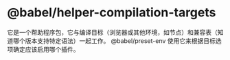 # @babel/helper-compilation-targets

它是一个帮助程序包，它与编译目标（浏览器或其他环境，如节点）和兼容表（知道哪个版本支持特定语法）一起工作。 @babel/preset-env 使用它来根据目标选项确定应该启用哪个插件。